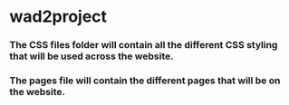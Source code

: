 # wad2project
### The CSS files folder will contain all the different CSS styling that will be used across the website.
### The pages file will contain the different pages that will be on the website.